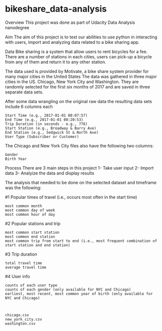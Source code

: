 # bikeshare_data-analysis
Overview
This project was done as part of Udacity Data Analysis nanodegree

Aim
The aim of this project is to test our abilities to use python in interacting with users, import and analyzing data related to a bike sharing app.

Data
Bike sharing is a system that allow users to rent bicycles for a fee.
There are a number of stations in each cities, users can pick-up a bicycle from any of them and return it to any other station.

The data used is provided by Motivate, a bike share system provider for many major cities in the United States
The data was gathered in three major cities in the US. Chicago, New York City and Washington.
They are randomly selected for the first six months of 2017 and are saved in three separate data sets.

After some data wrangling on the original raw data the resulting data sets include 6 columns each

    Start Time (e.g., 2017-01-01 00:07:57)
    End Time (e.g., 2017-01-01 00:20:53)
    Trip Duration (in seconds - e.g., 776)
    Start Station (e.g., Broadway & Barry Ave)
    End Station (e.g., Sedgwick St & North Ave)
    User Type (Subscriber or Customer)

The Chicago and New York City files also have the following two columns:

    Gender
    Birth Year

Process
There are 3 main steps in this project
1- Take user input
2- Import data
3- Analyize the data and display results

The analysis that needed to be done on the selected dataset and timeframe was the following:

#1 Popular times of travel (i.e., occurs most often in the start time)

    most common month
    most common day of week
    most common hour of day

#2 Popular stations and trip

    most common start station
    most common end station
    most common trip from start to end (i.e., most frequent combination of start station and end station)

#3 Trip duration

    total travel time
    average travel time

#4 User info

    counts of each user type
    counts of each gender (only available for NYC and Chicago)
    earliest, most recent, most common year of birth (only available for NYC and Chicago)



    chicago.csv
    new_york_city.csv
    washington.csv
